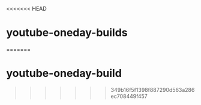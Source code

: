 <<<<<<< HEAD
# youtube-oneday-builds
=======
# youtube-oneday-build
>>>>>>> 349b16f5f1398f887290d563a286ec708449f457


